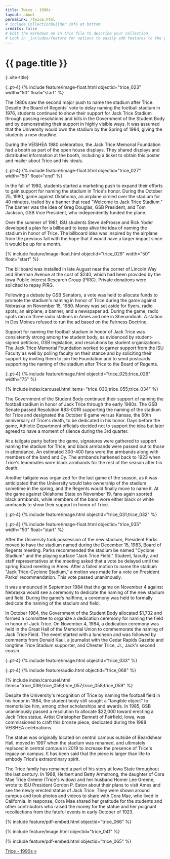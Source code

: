 ```yaml
---
title: Twice - 1980s
layout: about
permalink: /twice.html
# include CollectionBuilder info at bottom
credits: false
# Edit the markdown on in this file to describe your collection
# Look in _includes/feature for options to easily add features to the page
---
```


# {{ page.title }}
{:.site-title}

{:.pt-4}
{% include feature/image-float.html objectid="trice_023" width="50" float="start" %}

The 1980s saw the second major push to name the stadium after Trice. Despite the Board of Regents' vote to delay naming the football stadium in 1976, students continued to show their support for Jack Trice Stadium through passing resolutions and bills in the Government of the Student Body and by demonstrating their support in highly visible ways. It was assumed that the University would own the stadium by the Spring of 1984, giving the students a new deadline.

During the VEISHEA 1980 celebration, the Jack Trice Memorial Foundation had a booth as part of the open house displays. They shared displays and distributed information at the booth, including a ticket to obtain this poster and mailer about Trice and his ideals. 

<div class="clearfix"></div>

{:.pt-4}
{% include feature/image-float.html objectid="trice_027" width="50" float="end" %}

In the fall of 1980, students started a marketing push to expand their efforts to gain support for naming the stadium in Trice's honor. During the October 25, 1980, game against Oklahoma, an airplane circled over the stadium for 40 minutes, trailed by a banner that read "Welcome to Jack Trice Stadium." The banner was the idea of Greg Douglas, GSB President, and Tom Jackson, GSB Vice President, who independently funded the plane.  

<div class="clearfix"></div>

Over the summer of 1981, ISU students Steve deProsse and Rick Yoder developed a plan for a billboard to keep alive the idea of naming the stadium in honor of Trice. The billboard idea was inspired by the airplane from the previous fall with the hope that it would have a larger impact since it would be up for a month. 

{% include feature/image-float.html objectid="trice_029" width="50" float="start" %}

The billboard was installed in late August near the corner of Lincoln Way and Sherman Avenue at the cost of $240, which had been provided by the Iowa Public Interest Research Group (PIRG). Private donations were solicited to repay PIRG. 

Following a debate by GSB Senators, a vote was held to allocate funds to promote the stadium's naming in honor of Trice during the game against Nebraska on November 15, 1980. Money was set aside for flyers, radio spots, an airplane, a banner, and a newspaper ad. During the game, radio spots ran on three radio stations in Ames and one in Shenandoah. A station in Des Moines refused to run the ad based on the Fairness Doctrine.  

Support for naming the football stadium in honor of Jack Trice was consistently strong among the student body, as evidenced by student-signed petitions, GSB legislation, and resolutions by student organizations. The Jack Trice Memorial Foundation worked to garner support from the ISU Faculty as well by polling faculty on their stance and by soliciting their support by inviting them to join the Foundation and to send postcards supporting the naming of the stadium after Trice to the Board of Regents.  

{:.pt-4}
{% include feature/image.html objectid="trice_025;trice_026" width="75" %}

<div class="row pt-5">
<div class="col-md-7" markdown="1">

{% include index/carousel.html items="trice_030;trice_055;trice_034" %}

</div>
<div class="col-md-5" markdown="1">

The Government of the Student Body continued their support of naming the football stadium in honor of Jack Trice through the early 1980s. The GSB Senate passed Resolution #83-001R supporting the naming of the stadium for Trice and designated the October 8 game versus Kansas, the 60th anniversary of Trice's death, to be dedicated in his honor. Days before the game, Athletic Department officials decided not to support the idea but later agreed to have a moment of silence during the 3rd quarter.

</div>
</div>

At a tailgate party before the game, signatures were gathered to support naming the stadium for Trice, and black armbands were passed out to those in attendance. An estimated 300-400 fans wore the armbands along with members of the band and Cy. The armbands harkened back to 1923 when Trice's teammates wore black armbands for the rest of the season after his death. 

Another tailgate was organized for the last game of the season, as it was anticipated that the University would take ownership of the stadium sometime in the spring, and the Regents would finally move to name it. At the game against Oklahoma State on November 19, fans again sported black armbands, while members of the band wore either black or white armbands to show their support in honor of Trice.  

{:.pt-4}
{% include feature/image.html objectid="trice_031;trice_032" %}

{:.pt-4}
{% include feature/image-float.html objectid="trice_035" width="50" float="start" %}

After the University took possession of the new stadium, President Parks moved to have the stadium named during the December 15, 1983, Board of Regents meeting. Parks recommended the stadium be named "Cyclone Stadium" and the playing surface "Jack Trice Field." Student, faculty, and staff representatives at the meeting asked that a vote be delayed until the spring Board meeting in Ames. After a failed motion to name the stadium "Jack Trice-Cyclone Stadium," a motion was made for a vote on President Parks' recommendation. This vote passed unanimously.  

<div class="clearfix"></div>

It was announced in September 1984 that the game on November 4 against Nebraska would see a ceremony to dedicate the naming of the new stadium and field. During the game's halftime, a ceremony was held to formally dedicate the naming of the stadium and field.    

<div class="clearfix"></div>

In October 1984, the Government of the Student Body allocated $1,732 and formed a committee to organize a dedication ceremony for naming the field in honor of Jack Trice. On November 4, 1984, a dedication ceremony was held in the Great Hall of the Memorial Union to commemorate the naming of Jack Trice Field. The event started with a luncheon and was followed by comments from Donald Kaul, a journalist with the Cedar Rapids Gazette and longtime Trice Stadium supporter, and Chester Trice, Jr., Jack's second cousin.  

{:.pt-4}
{% include feature/image.html objectid="trice_033" %}

{:.pt-4}
{% include feature/audio.html objectid="trice_068" %}

<div class="row pt-5">
<div class="col-md-7" markdown="1">

{% include index/carousel.html items="trice_036;trice_056;trice_057;trice_058;trice_059" %}

</div>
<div class="col-md-5" markdown="1">

Despite the University's recognition of Trice by naming the football field in his honor in 1984, the student body still sought a "tangible object" to memorialize him, among other scholarships and awards. In 1985, GSB unanimously passed a resolution to allocate $22,000 toward erecting a Jack Trice statue. Artist Christopher Bennett of Fairfield, Iowa, was commissioned to craft this bronze piece, dedicated during the 1988 VEISHEA celebrations.  

</div>
</div>

The statue was originally located on central campus outside of Beardshear Hall, moved in 1997 when the stadium was renamed, and ultimately replaced in central campus in 2019 to increase the presence of Trice's legacy on campus. It has been said that the piece is larger than life to embody Trice's extraordinary spirit. 

The Trice family has remained a part of his story at Iowa State throughout the last century. In 1988, Herbert and Betty Armstrong, the daughter of Cora Mae Trice Greene (Trice's widow) and her husband Homer Lee Greene, wrote to ISU President Gordon P. Eaton about their plans to visit Ames and see the newly erected statue of Jack Trice. They were shown around campus and took photos and videos to share with Cora Mae, who lived in California. In response, Cora Mae shared her gratitude for the students and other contributors who raised the money for the statue and her poignant recollections from the fateful events in early October of 1923.

<div class="wide-content">
<div class="row pt-4">
<div class="col-12 col-lg-4" markdown="1">

{% include feature/pdf-embed.html objectid="trice_066" %}

</div>
<div class="col-12 col-lg-4" markdown="1">

{% include feature/image.html objectid="trice_041" %}

</div>
<div class="col-12 col-lg-4" markdown="1">

{% include feature/pdf-embed.html objectid="trice_065" %}

</div>
</div>
</div>

<div class="text-center next-buttons site-title">
    <a class="display-6 text-dark" href="{{ 'trice.html' | relative_url }}"><span class="essay-title">Trice - 1990s</span> &raquo;</a>
</div>
